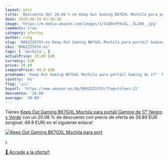 ```yaml
---
layout: post
title: 'Descuento del 20.06 % en Keep Out Gaming BK7GXL Mochila para port'
date: 2020-06-29 01:30:38
image: 'https://m.media-amazon.com/images/I/41Q8oYPXzGL._SL200_.jpg'
comments: true
category: ofertas
author: ring
slug: 'B06ZZZSY5V-es Keep Out Gaming BK7GXL Mochila para portáil Gaming de 17"...'
sku: 'B06ZZZSY5V-es'
tags: [ 'mochila', ]
actualPrice: 39.89 EUR
currency: EUR
price: 39.89
comparePrice: 49.9 EUR
prodname: 'Keep Out Gaming BK7GXL Mochila para portáil Gaming de 17"  Negro y Verde'
country: 'es'
flag: '🇪🇸'
buyurl: 'https://www.amazon.es/dp/B06ZZZSY5V/?tag=tolees-21'
descuento: '20.06'
average: '39.89'
---
```


Tienes [Keep Out Gaming BK7GXL Mochila para portáil Gaming de 17"  Negro y Verde](https://www.amazon.es/dp/B06ZZZSY5V/?tag=tolees-21) con un 20.06 % de descuento con precio de oferta de 39.89 EUR (original: 49.9 EUR) en el siguiente enlace!

[![Keep Out Gaming BK7GXL Mochila para port](https://m.media-amazon.com/images/I/41Q8oYPXzGL._SL200_.jpg)](https://www.amazon.es/dp/B06ZZZSY5V/?tag=tolees-21)

ℹ️:


[🛒 Accede a la oferta!!](https://www.amazon.es/dp/B06ZZZSY5V/?tag=tolees-21)
